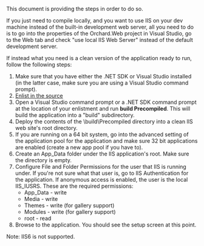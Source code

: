 This document is providing the steps in order to do so.

If you just need to compile locally, and you want to use IIS on your dev machine instead of the built-in development web server, all you need to do is to go into the properties of the Orchard.Web project in Visual Studio, go to the Web tab and check "use local IIS Web Server" instead of the default development server.

If instead what you need is a clean version of the application ready to run, follow the following steps:

1. Make sure that you have either the .NET SDK or Visual Studio installed
(in the latter case, make sure you are using a Visual Studio command prompt).
2. [Enlist in the source](http://orchardproject.net/docs/Setting-up-a-source-enlistment.ashx)
3. Open a Visual Studio command prompt or a .NET SDK command prompt at the location of your enlistment and run **build Precompiled**. This will build the application into a "build" subdirectory.
4. Deploy the contents of the \build\Precompiled directory into a clean IIS web site's root directory.
5. If you are running on a 64 bit system, go into the advanced setting of the application pool for the application and make sure 32 bit applications are enabled (create a new app pool if you have to).
6. Create an App\_Data folder under the IIS application's root. Make sure the directory is empty.
7. Configure File and Folder Permissions for the user that IIS is running under. If you're not sure what that user is, go to IIS Authentication for the application. If anonymous access is enabled, the user is the local IIS\_IUSRS. These are the required permissions:
	- App\_Data - write
	- Media - write
	- Themes - write (for gallery support)
	- Modules - write (for gallery support)
	- root - read
8. Browse to the application. You should see the setup screen at this point.

Note: IIS6 is not supported.

